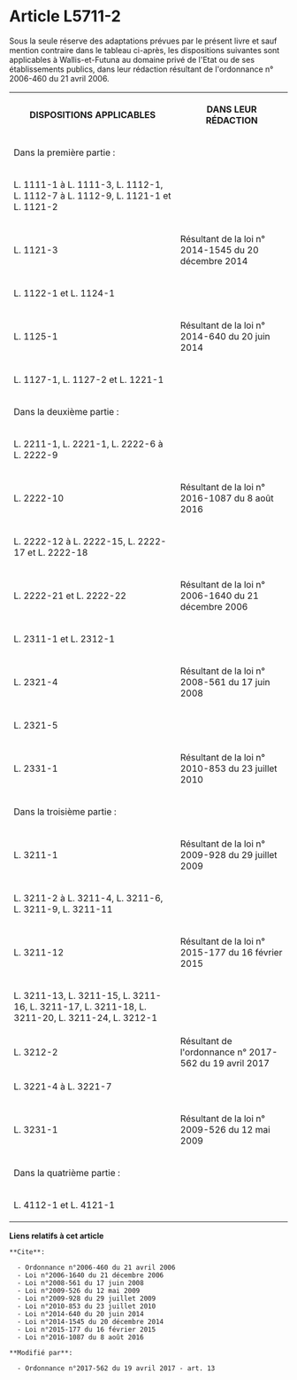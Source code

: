 # Article L5711-2

Sous la seule réserve des adaptations prévues par le présent livre et sauf mention contraire dans le tableau ci-après, les
dispositions suivantes sont applicables à Wallis-et-Futuna au domaine privé de l'Etat ou de ses établissements publics, dans
leur rédaction résultant de l'ordonnance n° 2006-460 du 21 avril 2006.

<table>
    <tbody>
      <tr>
        <th>

DISPOSITIONS APPLICABLES</th>
        <th>

DANS LEUR RÉDACTION</th>
      </tr>
      <tr>
        <td align="left">

Dans la première partie :</td>
        <td align="left">
      </td></tr>
      <tr>
        <td>

L. 1111-1 à L. 1111-3, L. 1112-1, L. 1112-7 à L. 1112-9, L. 1121-1 et L. 1121-2</td>
        <td align="left">
      </td></tr>
      <tr>
        <td>

L. 1121-3</td>
        <td>

Résultant de la loi n° 2014-1545 du 20 décembre 2014 
</td>
      </tr>
      <tr>
        <td>

L. 1122-1 et L. 1124-1</td>
        <td align="left">
      </td></tr>
      <tr>
        <td>

L. 1125-1</td>
        <td>

Résultant de la loi n° 2014-640 du 20 juin 2014 
</td>
      </tr>
      <tr>
        <td>

L. 1127-1, L. 1127-2 et L. 1221-1</td>
        <td align="left">
      </td></tr>
      <tr>
        <td align="left">

Dans la deuxième partie :</td>
        <td align="left">
      </td></tr>
      <tr>
        <td>

L. 2211-1, L. 2221-1, L. 2222-6 à L. 2222-9</td>
        <td align="left">
      </td></tr>
      <tr>
        <td>

L. 2222-10</td>
        <td>

Résultant de la loi n° 2016-1087 du 8 août 2016 
</td>
      </tr>
      <tr>
        <td>

L. 2222-12 à L. 2222-15, L. 2222-17 et L. 2222-18</td>
        <td align="left">
      </td></tr>
      <tr>
        <td>

L. 2222-21 et L. 2222-22</td>
        <td>

Résultant de la loi n° 2006-1640 du 21 décembre 2006 
</td>
      </tr>
      <tr>
        <td>

L. 2311-1 et L. 2312-1</td>
        <td align="left">
      </td></tr>
      <tr>
        <td>

L. 2321-4</td>
        <td>

Résultant de la loi n° 2008-561 du 17 juin 2008 
</td>
      </tr>
      <tr>
        <td>

L. 2321-5</td>
        <td align="left">
      </td></tr>
      <tr>
        <td>

L. 2331-1</td>
        <td>

Résultant de la loi n° 2010-853 du 23 juillet 2010 
</td>
      </tr>
      <tr>
        <td align="left">

Dans la troisième partie :</td>
        <td align="left">
      </td></tr>
      <tr>
        <td>

L. 3211-1</td>
        <td>

Résultant de la loi n° 2009-928 du 29 juillet 2009 
</td>
      </tr>
      <tr>
        <td>

L. 3211-2 à L. 3211-4, L. 3211-6, L. 3211-9, L. 3211-11</td>
        <td align="left">
      </td></tr>
      <tr>
        <td>

L. 3211-12</td>
        <td>

Résultant de la loi n° 2015-177 du 16 février 2015 
</td>
      </tr>
      <tr>
        <td>

L. 3211-13, L. 3211-15, L. 3211-16, L. 3211-17, L. 3211-18, L. 3211-20, L. 3211-24, L. 3212-1</td>
        <td align="left">
      </td></tr>
      <tr>
        <td>

L. 3212-2</td>
        <td>Résultant de l'ordonnance n° 2017-562 du 19 avril 2017</td>
      </tr>
      <tr>
        <td>

L. 3221-4 à L. 3221-7</td>
        <td align="left">
      </td></tr>
      <tr>
        <td>

L. 3231-1</td>
        <td>

Résultant de la loi n° 2009-526 du 12 mai 2009 
</td>
      </tr>
      <tr>
        <td align="left">

Dans la quatrième partie :</td>
        <td align="left">
      </td></tr>
      <tr>
        <td>

L. 4112-1 et L. 4121-1</td>
        <td align="left">
      </td></tr>
    </tbody>
  </table>

**Liens relatifs à cet article**

	**Cite**:

	  - Ordonnance n°2006-460 du 21 avril 2006
	  - Loi n°2006-1640 du 21 décembre 2006
	  - Loi n°2008-561 du 17 juin 2008
	  - Loi n°2009-526 du 12 mai 2009
	  - Loi n°2009-928 du 29 juillet 2009
	  - Loi n°2010-853 du 23 juillet 2010
	  - Loi n°2014-640 du 20 juin 2014
	  - Loi n°2014-1545 du 20 décembre 2014
	  - Loi n°2015-177 du 16 février 2015
	  - Loi n°2016-1087 du 8 août 2016

	**Modifié par**:

	  - Ordonnance n°2017-562 du 19 avril 2017 - art. 13
